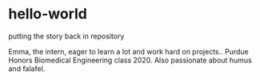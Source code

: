 # hello-world
putting the story back in repository

Emma, the intern, eager to learn a lot and work hard on projects..
Purdue Honors Biomedical Engineering class 2020.
Also passionate about humus and falafel.
